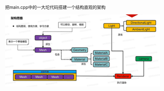 把main.cpp中的一大坨代码搭建一个结构直观的架构

![输入图片说明](/imgs/2024-11-23/5GmoGOV3Xo8Vj62q.png)
<!--stackedit_data:
eyJoaXN0b3J5IjpbLTE5NjgxNTYzNDUsLTIwODg3NDY2MTJdfQ
==
-->